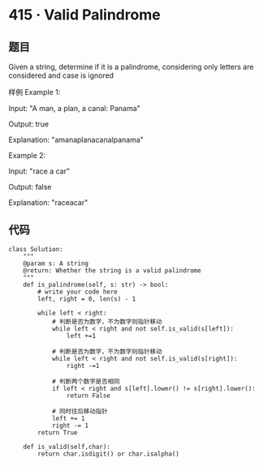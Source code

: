 # 415 · Valid Palindrome

## 题目

Given a string, determine if it is a palindrome, considering only letters are considered and case is ignored

样例
Example 1:

Input: "A man, a plan, a canal: Panama"

Output: true
	
Explanation: "amanaplanacanalpanama"
	
Example 2:

Input: "race a car"

Output: false

Explanation: "raceacar"


## 代码

	class Solution:
	    """
	    @param s: A string
	    @return: Whether the string is a valid palindrome
	    """
	    def is_palindrome(self, s: str) -> bool:
	        # write your code here
	        left, right = 0, len(s) - 1
	
	        while left < right:
	            # 判断是否为数字，不为数字则指针移动
	            while left < right and not self.is_valid(s[left]):
	                left +=1
	
	            # 判断是否为数字，不为数字则指针移动
	            while left < right and not self.is_valid(s[right]):
	                right -=1
	
	            # 判断两个数字是否相同
	            if left < right and s[left].lower() != s[right].lower():
	                return False
	
	            # 同时往后移动指针
	            left += 1
	            right -= 1
	        return True
	
	    def is_valid(self,char):
	        return char.isdigit() or char.isalpha()